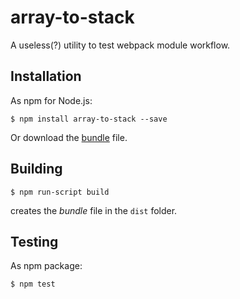 # array-to-stack
A useless(?) utility to test webpack module workflow.

## Installation

As npm for Node.js:

```
$ npm install array-to-stack --save
```

Or download the [bundle](https://raw.githubusercontent.com/onsetsu/array-to-stack/master/dist/array-to-stack.js) file.

## Building

```
$ npm run-script build
```

creates the *bundle* file in the `dist` folder.

## Testing

As npm package:

```
$ npm test
```

